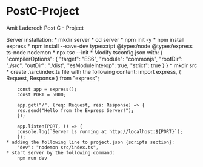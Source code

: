 # PostC-Project

Amit Laderech Post C - Project






Server installation:
    * mkdir server
    * cd server
    * npm init -y
    * npm install express
    * npm install --save-dev typescript @types/node @types/express ts-node nodemon
    * npx tsc --init
    * Modify tsconfig.json with: 
        {
            "compilerOptions": {
                "target": "ES6",
                "module": "commonjs",
                "rootDir": "./src",
                "outDir": "./dist",
                "esModuleInterop": true,
                "strict": true
            }
        }
    * mkdir src
    * create .\src\index.ts file with the following content:
        import express, { Request, Response } from "express";

        const app = express();
        const PORT = 5000;

        app.get("/", (req: Request, res: Response) => {
        res.send("Hello from the Express Server!");
        });

        app.listen(PORT, () => {
        console.log(`Server is running at http://localhost:${PORT}`);
        });
    * adding the following line to project.json {scripts section}:
        "dev": "nodemon src/index.ts",
    * start server by the following command:
        npm run dev

